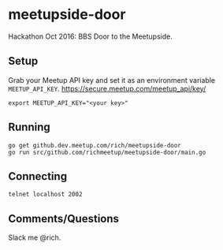 # meetupside-door
Hackathon Oct 2016: BBS Door to the Meetupside.

## Setup

Grab your Meetup API key and set it as an environment variable `MEETUP_API_KEY`.
https://secure.meetup.com/meetup_api/key/

	export MEETUP_API_KEY="<your key>"

## Running

	go get github.dev.meetup.com/rich/meetupside-door
	go run src/github.com/richmeetup/meetupside-door/main.go
  
## Connecting

	telnet localhost 2002
	
## Comments/Questions

Slack me @rich.
